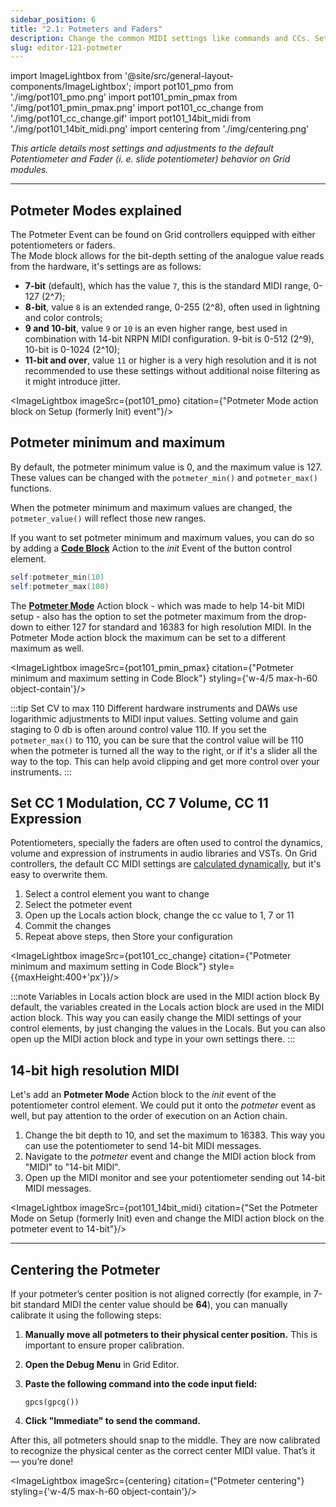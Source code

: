 ```yaml
---
sidebar_position: 6
title: "2.1: Potmeters and Faders"
description: Change the common MIDI settings like commands and CCs. Set minimum and maximum range for your controls. Define resolution for 14-bit NRPN MIDI messages. Get into SySex commands and more.
slug: editor-121-potmeter
---
```


import ImageLightbox from '@site/src/general-layout-components/ImageLightbox';
import pot101_pmo from './img/pot101_pmo.png'
import pot101_pmin_pmax from './img/pot101_pmin_pmax.png'
import pot101_cc_change from './img/pot101_cc_change.gif'
import pot101_14bit_midi from './img/pot101_14bit_midi.png'
import centering from './img/centering.png'

_This article details most settings and adjustments to the default Potentiometer and Fader (i. e. slide potentiometer) behavior on Grid modules._

---

## Potmeter Modes explained

The Potmeter Event can be found on Grid controllers equipped with either potentiometers or faders.  
The Mode block allows for the bit-depth setting of the analogue value reads from the hardware, it's settings are as follows:

- **7-bit** (default), which has the value `7`, this is the standard MIDI range, 0-127 (2^7);
- **8-bit**, value `8` is an extended range, 0-255 (2^8), often used in lightning and color controls;
- **9 and 10-bit**, value `9` or `10` is an even higher range, best used in combination with 14-bit NRPN MIDI configuration. 9-bit is 0-512 (2^9), 10-bit is 0-1024 (2^10);
- **11-bit and over**, value `11` or higher is a very high resolution and it is not recommended to use these settings without additional noise filtering as it might introduce jitter.

<ImageLightbox imageSrc={pot101_pmo} citation={"Potmeter Mode action block on Setup (formerly Init) event"}/>

## Potmeter minimum and maximum

By default, the potmeter minimum value is 0, and the maximum value is 127. These values can be changed with the `potmeter_min()` and `potmeter_max()` functions.

When the potmeter minimum and maximum values are changed, the `potmeter_value()` will reflect those new ranges.

If you want to set potmeter minimum and maximum values, you can do so by adding a [**Code Block**](/wiki/actions/code/code-block) Action to the _init_ Event of the button control element.

```lua
self:potmeter_min(10)
self:potmeter_max(100)
```

The [**Potmeter Mode**](wiki/actions/element-settings/potmeter-mode) Action block - which was made to help 14-bit MIDI setup - also has the option to set the potmeter maximum from the drop-down to either 127 for standard and 16383 for high resolution MIDI. In the Potmeter Mode action block the maximum can be set to a different maximum as well.

<ImageLightbox imageSrc={pot101_pmin_pmax} citation={"Potmeter minimum and maximum setting in Code Block"} styling={'w-4/5 max-h-60 object-contain'}/>

:::tip Set CV to max 110
Different hardware instruments and DAWs use logarithmic adjustments to MIDI input values. Setting volume and gain staging to 0 db is often around control value 110. If you set the `potmeter_max()` to 110, you can be sure that the control value will be 110 when the potmeter is turned all the way to the right, or if it's a slider all the way to the top. This can help avoid clipping and get more control over your instruments.
:::

## Set CC 1 Modulation, CC 7 Volume, CC 11 Expression

Potentiometers, specially the faders are often used to control the dynamics, volume and expression of instruments in audio libraries and VSTs. On Grid controllers, the default CC MIDI settings are [calculated dynamically](/wiki/more/dynamic-layout), but it's easy to overwrite them.

1. Select a control element you want to change
2. Select the potmeter event
3. Open up the Locals action block, change the cc value to 1, 7 or 11
4. Commit the changes
5. Repeat above steps, then Store your configuration

<ImageLightbox imageSrc={pot101_cc_change} citation={"Potmeter minimum and maximum setting in Code Block"} style={{maxHeight:400+'px'}}/>

:::note Variables in Locals action block are used in the MIDI action block
By default, the variables created in the Locals action block are used in the MIDI action block. This way you can easily change the MIDI settings of your control elements, by just changing the values in the Locals. But you can also open up the MIDI action block and type in your own settings there.
:::

## 14-bit high resolution MIDI

Let's add an **Potmeter Mode** Action block to the _init_ event of the potentiometer control element. We could put it onto the _potmeter_ event as well, but pay attention to the order of execution on an Action chain.

1. Change the bit depth to 10, and set the maximum to 16383. This way you can use the potentiometer to send 14-bit MIDI messages.
2. Navigate to the _potmeter_ event and change the MIDI action block from "MIDI" to "14-bit MIDI".
3. Open up the MIDI monitor and see your potentiometer sending out 14-bit MIDI messages.

<ImageLightbox imageSrc={pot101_14bit_midi} citation={"Set the Potmeter Mode on Setup (formerly Init) even and change the MIDI action block on the potmeter event to 14-bit"}/>

---

## Centering the Potmeter

If your potmeter’s center position is not aligned correctly (for example, in 7-bit standard MIDI the center value should be **64**), you can manually calibrate it using the following steps:

1. **Manually move all potmeters to their physical center position.**
   This is important to ensure proper calibration.

2. **Open the Debug Menu** in Grid Editor.

3. **Paste the following command into the code input field:**

   ```
   gpcs(gpcg())
   ```

4. **Click "Immediate" to send the command.**

After this, all potmeters should snap to the middle. They are now calibrated to recognize the physical center as the correct center MIDI value. That’s it — you’re done!

<ImageLightbox imageSrc={centering} citation={"Potmeter centering"} styling={'w-4/5 max-h-60 object-contain'}/>
